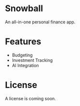 # Snowball

An all-in-one personal finance app.

# Features

- Budgeting
- Investment Tracking
- AI Integration

# License

A license is coming soon.